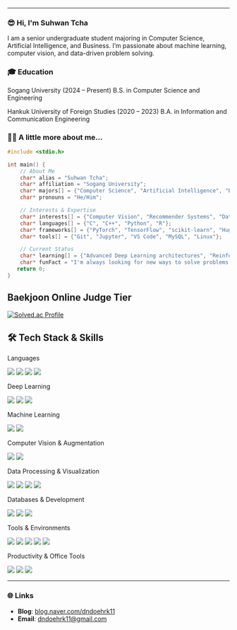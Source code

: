 -----

### 😎 Hi, I'm Suhwan Tcha

I am a senior undergraduate student majoring in Computer Science, Artificial Intelligence, and Business. I’m passionate about machine learning, computer vision, and data-driven problem solving. 


### 🎓 Education

Sogang University (2024 – Present)
B.S. in Computer Science and Engineering

Hankuk University of Foreign Studies (2020 – 2023)
B.A. in Information and Communication Engineering

### 🧑‍💻 A little more about me...

```c
#include <stdio.h>

int main() {
    // About Me
    char* alias = "Suhwan Tcha";
    char* affiliation = "Sogang University";
    char* majors[] = {"Computer Science", "Artificial Intelligence", "Business"};
    char* pronouns = "He/Him";

    // Interests & Expertise
    char* interests[] = {"Computer Vision", "Recommender Systems", "Data Science", "Applied Machine Learning", "Trustworthy and safe Large Language Models", "Multimodal"};
    char* languages[] = {"C", "C++", "Python", "R"};
    char* frameworks[] = {"PyTorch", "TensorFlow", "scikit-learn", "Hugging Face"};
    char* tools[] = {"Git", "Jupyter", "VS Code", "MySQL", "Linux"};

    // Current Status
    char* learning[] = {"Advanced Deep Learning architectures", "Reinforcement Learning", "Multimodal RAG", "Large-scale data processing"};
    char* funFact = "I'm always looking for new ways to solve problems with data!";
   return 0;
}
```

## Baekjoon Online Judge Tier

[![Solved.ac Profile](https://mazassumnida.wtf/api/generate_badge?boj=dndoehrk11)](https://solved.ac/dndoehrk11)


## 🛠️ Tech Stack & Skills

Languages
<p>
<img src="https://img.shields.io/badge/C-A8B9CC?style=flat-square&logo=c&logoColor=white" />
<img src="https://img.shields.io/badge/C++-00599C?style=flat-square&logo=c%2B%2B&logoColor=white" />
<img src="https://img.shields.io/badge/Python-3776AB?style=flat-square&logo=python&logoColor=white" />
<img src="https://img.shields.io/badge/R-276DC3?style=flat-square&logo=r&logoColor=white" />
</p>

Deep Learning
<p>
<img src="https://img.shields.io/badge/PyTorch-EE4C2C?style=flat-square&logo=PyTorch&logoColor=white" />
<img src="https://img.shields.io/badge/TensorFlow-FF6F00?style=flat-square&logo=TensorFlow&logoColor=white" />
<img src="https://img.shields.io/badge/Hugging%20Face-FFD133?style=flat-square&logo=Hugging%20Face&logoColor=black" />
</p>

Machine Learning
<p>
<img src="https://img.shields.io/badge/scikit--learn-F7931E?style=flat-square&logo=scikit-learn&logoColor=white" />
<img src="https://img.shields.io/badge/Statsmodels-4A235A?style=flat-square&logo=python&logoColor=white" />
</p>

Computer Vision & Augmentation
<p>
<img src="https://img.shields.io/badge/OpenCV-5C3EE8?style=flat-square&logo=opencv&logoColor=white" />
<img src="https://img.shields.io/badge/CutMix-FF5722?style=flat-square&logoColor=white" />
</p>

Data Processing & Visualization
<p>
<img src="https://img.shields.io/badge/Pandas-150458?style=flat-square&logo=pandas&logoColor=white" />
<img src="https://img.shields.io/badge/Numpy-013243?style=flat-square&logo=numpy&logoColor=white" />
<img src="https://img.shields.io/badge/Matplotlib-11557c?style=flat-square&logo=matplotlib&logoColor=white" />
<img src="https://img.shields.io/badge/Seaborn-3B7588?style=flat-square&logo=seaborn&logoColor=white" />
</p>

Databases & Development
<p>
<img src="https://img.shields.io/badge/MySQL-4479A1?style=flat-square&logo=mysql&logoColor=white" />
<img src="https://img.shields.io/badge/VSCode-007ACC?style=flat-square&logo=visualstudiocode&logoColor=white" />
<img src="https://img.shields.io/badge/CLion-1572B6?style=flat-square&logo=clion&logoColor=white" />
</p>

Tools & Environments
<p>
<img src="https://img.shields.io/badge/Git-F05032?style=flat-square&logo=git&logoColor=white" />
<img src="https://img.shields.io/badge/Jupyter-F37626?style=flat-square&logo=jupyter&logoColor=white" />
<img src="https://img.shields.io/badge/Google%20Colab-F9AB00?style=flat-square&logo=googlecolab&logoColor=white" />
<img src="https://img.shields.io/badge/TensorBoard-5F5968?style=flat-square&logo=TensorFlow&logoColor=white" />
<img src="https://img.shields.io/badge/Linux-FCC624?style=flat-square&logo=linux&logoColor=black" />
</p>

Productivity & Office Tools
<p>
<img src="https://img.shields.io/badge/Notion-000000?style=flat-square&logo=notion&logoColor=white" />
<img src="https://img.shields.io/badge/PowerPoint-B7472A?style=flat-square&logo=powerpoint&logoColor=white" />
<img src="https://img.shields.io/badge/Excel-217346?style=flat-square&logo=microsoftexcel&logoColor=white" />
</p>

-----

### 🌐 Links

  * **Blog**: [blog.naver.com/dndoehrk11](https://www.google.com/search?q=https://blog.naver.com/dndoehrk11)
  * **Email**: dndoehrk11@gmail.com
